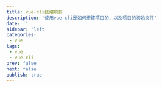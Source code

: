 ```yaml
---
title: vue-cli搭建项目
description: '使用vue-cli是如何搭建项目的，以及项目的初始文件'
date: ''
sidebar: 'left'
categories: 
 - vue
tags: 
 - vue
 - vue-cli
prev: false
next: false
publish: true
---
```


